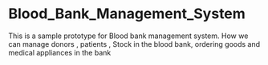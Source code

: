 # Blood_Bank_Management_System
This is a sample prototype for Blood bank management system. How we can manage donors , patients , Stock in the blood bank, ordering goods and medical appliances in the bank 
